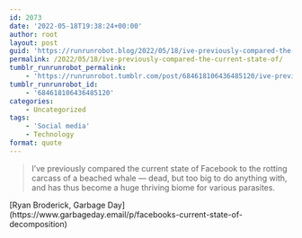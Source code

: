 ```yaml
---
id: 2073
date: '2022-05-18T19:38:24+00:00'
author: root
layout: post
guid: 'https://runrunrobot.blog/2022/05/18/ive-previously-compared-the-current-state-of/'
permalink: /2022/05/18/ive-previously-compared-the-current-state-of/
tumblr_runrunrobot_permalink:
    - 'https://runrunrobot.tumblr.com/post/684618106436485120/ive-previously-compared-the-current-state-of'
tumblr_runrunrobot_id:
    - '684618106436485120'
categories:
    - Uncategorized
tags:
    - 'Social media'
    - Technology
format: quote
---
```


> I’ve previously compared the current state of Facebook to the rotting carcass of a beached whale — dead, but too big to do anything with, and has thus become a huge thriving biome for various parasites.

<div class="attribution">[Ryan Broderick, Garbage Day](https://www.garbageday.email/p/facebooks-current-state-of-decomposition)</div>